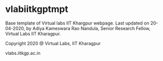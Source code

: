# vlabiitkgptmpt
Base template of Virtual labs IIT Khargpur webpage.
Last updated on
  20-04-2020,
by
  Adiya Kameswara Rao Nandula,
  Senior Research Fellow,
  Virtual Labs IIT Kharagpur.

Copyright 2020 @ Virtual Labs, IIT Kharagpur

vlabs.iitkgp.ac.in
